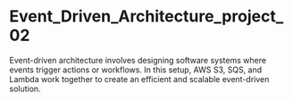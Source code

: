 # Event_Driven_Architecture_project_02
Event-driven architecture involves designing software systems where events trigger actions or workflows. In this setup, AWS S3, SQS, and Lambda work together to create an efficient and scalable event-driven solution.
